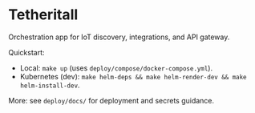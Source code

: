 # Tetheritall

Orchestration app for IoT discovery, integrations, and API gateway.

Quickstart:

- Local: `make up` (uses `deploy/compose/docker-compose.yml`).
- Kubernetes (dev): `make helm-deps && make helm-render-dev && make helm-install-dev`.

More: see `deploy/docs/` for deployment and secrets guidance.
